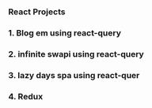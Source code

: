 ### React Projects

### 1. Blog em using react-query 
### 2. infinite swapi using react-query

### 3. lazy days spa using react-quer

### 4. Redux 